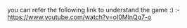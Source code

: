 you can refer the following link to understand the game :) :-
https://www.youtube.com/watch?v=oI0MlnQq7-o
